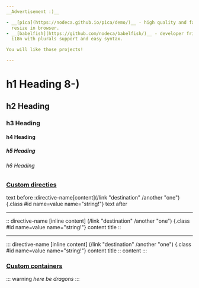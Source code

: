 ```yaml
---
__Advertisement :)__

- __[pica](https://nodeca.github.io/pica/demo/)__ - high quality and fast image
  resize in browser.
- __[babelfish](https://github.com/nodeca/babelfish/)__ - developer friendly
  i18n with plurals support and easy syntax.

You will like those projects!

---
```


# h1 Heading 8-)
## h2 Heading
### h3 Heading
#### h4 Heading
##### h5 Heading
###### h6 Heading

### [Custom directies](https://github.com/hilookas/markdown-it-directive)

text before :directive-name[content](/link "destination" /another "one"){.class #id name=value name="string!"} text after

---

:: directive-name [inline content] (/link "destination" /another "one") {.class #id name=value name="string!"} content title ::

---

::: directive-name [inline content] (/link "destination" /another "one") {.class #id name=value name="string!"} content title ::
content
:::



### [Custom containers](https://github.com/markdown-it/markdown-it-container)

::: warning
*here be dragons*
:::
